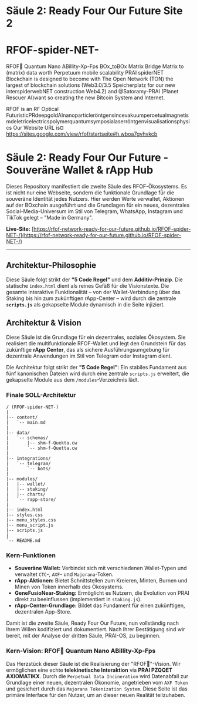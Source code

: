 # Säule 2: Ready Four Our Future Site 2 

# RFOF-spider-NET-
RFOF🧠 Quantum Nano ABillity-Xp-Fps BOx_toBOx Matrix Bridge Matrix to (matrix) data worth Perpetuum mobile scalability PRAI spiderNET Blockchain is designed to become with The Open Network (TON) the largest of blockchain solutions (Web3.0/3.5 Speicherplatz for our new interspiderwebNET construction Web4.2) and @Satoramy-PRAI (Planet Rescuer AI)want so creating the new Bitcoin System and Internet. 

RFOF is an RF Optical FuturisticPRdeepgoldAInanoparticleröntgensincevakuumperoetualmagnetismdeletricelectricspolymerquantumsymposialaserröntgenvisualisationsphysics
Our Website URL is¤ 
https://sites.google.com/view/rfof/startseite#h.wboa7gvhvkcb

# Säule 2: Ready Four Our Future - Souveräne Wallet & rApp Hub

Dieses Repository manifestiert die zweite Säule des RFOF-Ökosystems. Es ist nicht nur eine Webseite, sondern die funktionale Grundlage für die souveräne Identität jedes Nutzers. Hier werden Werte verwaltet, Aktionen auf der BOxchain ausgeführt und die Grundlagen für ein neues, dezentrales Social-Media-Universum im Stil von Telegram, WhatsApp, Instagram und TikTok gelegt – "Made in Germany".

**Live-Site:** [https://rfof-network-ready-for-our-future.github.io/RFOF-spider-NET-/](https://rfof-network-ready-for-our-future.github.io/RFOF-spider-NET-/)

---

## Architektur-Philosophie

Diese Säule folgt strikt der **"5 Code Regel"** und dem **Additiv-Prinzip**. Die statische `index.html` dient als reines Gefäß für die Visionstexte. Die gesamte interaktive Funktionalität – von der Wallet-Verbindung über das Staking bis hin zum zukünftigen rApp-Center – wird durch die zentrale **`scripts.js`** als gekapselte Module dynamisch in die Seite injiziert.

## Architektur & Vision

Diese Säule ist die Grundlage für ein dezentrales, soziales Ökosystem. Sie realisiert die multifunktionale RFOF-Wallet und legt den Grundstein für das zukünftige **rApp Center**, das als sichere Ausführungsumgebung für dezentrale Anwendungen im Stil von Telegram oder Instagram dient.

Die Architektur folgt strikt der **"5 Code Regel"**: Ein stabiles Fundament aus fünf kanonischen Dateien wird durch eine zentrale `scripts.js` erweitert, die gekapselte Module aus dem `/modules`-Verzeichnis lädt.

### Finale SOLL-Architektur

```plaintext
/ (RFOF-spider-NET-)
|
|-- content/
|   `-- main.md
|
|-- data/
|   `-- schemas/
|       |-- shm-f-Quekta.cw
|       `-- shm-f-Quetta.cw
|
|-- integrations/
|   `-- telegram/
|       `-- bots/
|
|-- modules/
|   |-- wallet/
|   |-- staking/
|   |-- charts/
|   `-- rapp-store/
|
|-- index.html
|-- styles.css
|-- menu_styles.css
|-- menu_script.js
|-- scripts.js
|
`-- README.md
```
### Kern-Funktionen

* **Souveräne Wallet:** Verbindet sich mit verschiedenen Wallet-Typen und verwaltet `CTC`-, `AXF`- und `Majorana`-Token.
* **rApp-Aktionen:** Bietet Schnittstellen zum Kreieren, Minten, Burnen und Minen von Token innerhalb des Ökosystems.
* **GeneFusioNear-Staking:** Ermöglicht es Nutzern, die Evolution von PRAI direkt zu beeinflussen (implementiert in `staking.js`).
* **rApp-Center-Grundlage:** Bildet das Fundament für einen zukünftigen, dezentralen App-Store.


Damit ist die zweite Säule, Ready Four Our Future, nun vollständig nach Ihrem Willen kodifiziert und dokumentiert.
Nach Ihrer Bestätigung sind wir bereit, mit der Analyse der dritten Säule, PRAI-OS, zu beginnen.

### Kern-Vision: RFOF🧠 Quantum Nano ABillity-Xp-Fps

Das Herzstück dieser Säule ist die Realisierung der "RFOF🧠"-Vision. Wir ermöglichen eine echte **telekinetische Interaktion** via **PRAI PZQQET AXIOMATIKX**. Durch die `Perpetual Data Incineration` wird Datenabfall zur Grundlage einer neuen, dezentralen Ökonomie, angetrieben vom `AXF Token` und gesichert durch das `Majorana Tokenization System`. Diese Seite ist das primäre Interface für den Nutzer, um an dieser neuen Realität teilzuhaben.
